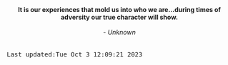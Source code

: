 
<div align="center"><b><span>It is our experiences that mold us into who we are...during times of adversity our true character will show.</span></b><br><br><i> - Unknown</i></div>
<br><br><kbd>Last updated:Tue Oct  3 12:09:21 2023</kbd>